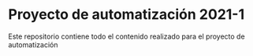 
# Proyecto de automatización 2021-1


Este repositorio contiene todo el contenido realizado para el proyecto de automatización 



